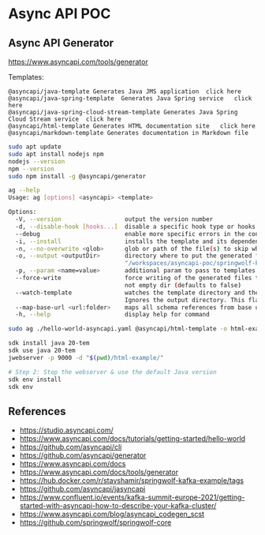 # Async API POC

## Async API Generator

https://www.asyncapi.com/tools/generator

Templates:

```
@asyncapi/java-template	Generates Java JMS application	click here
@asyncapi/java-spring-template	Generates Java Spring service	click here
@asyncapi/java-spring-cloud-stream-template	Generates Java Spring Cloud Stream service	click here
@asyncapi/html-template	Generates HTML documentation site	click here
@asyncapi/markdown-template	Generates documentation in Markdown file
```

```bash
sudo apt update
sudo apt install nodejs npm
nodejs --version
npm --version
sudo npm install -g @asyncapi/generator

ag --help
Usage: ag [options] <asyncapi> <template>

Options:
  -V, --version                  output the version number
  -d, --disable-hook [hooks...]  disable a specific hook type or hooks from given hook type
  --debug                        enable more specific errors in the console
  -i, --install                  installs the template and its dependencies (defaults to false)
  -n, --no-overwrite <glob>      glob or path of the file(s) to skip when regenerating
  -o, --output <outputDir>       directory where to put the generated files (defaults to current directory) (default:
                                 "/workspaces/asyncapi-poc/springwolf-kafka-example")
  -p, --param <name=value>       additional param to pass to templates
  --force-write                  force writing of the generated files to given directory even if it is a git repo with unstaged files or
                                 not empty dir (defaults to false)
  --watch-template               watches the template directory and the AsyncAPI document, and re-generate the files when changes occur.
                                 Ignores the output directory. This flag should be used only for template development.
  --map-base-url <url:folder>    maps all schema references from base url to local folder
  -h, --help                     display help for command

sudo ag ./hello-world-asyncapi.yaml @asyncapi/html-template -o html-example

sdk install java 20-tem
sdk use java 20-tem
jwebserver -p 9000 -d "$(pwd)/html-example/"

# Step 2: Stop the webserver & use the default Java version
sdk env install
sdk env
```

## References

- https://studio.asyncapi.com/
- https://www.asyncapi.com/docs/tutorials/getting-started/hello-world
- https://github.com/asyncapi/cli
- https://github.com/asyncapi/generator
- https://www.asyncapi.com/docs
- https://www.asyncapi.com/docs/tools/generator
- https://hub.docker.com/r/stavshamir/springwolf-kafka-example/tags
- https://github.com/asyncapi/jasyncapi
- https://www.confluent.io/events/kafka-summit-europe-2021/getting-started-with-asyncapi-how-to-describe-your-kafka-cluster/
- https://www.asyncapi.com/blog/asyncapi_codegen_scst
- https://github.com/springwolf/springwolf-core